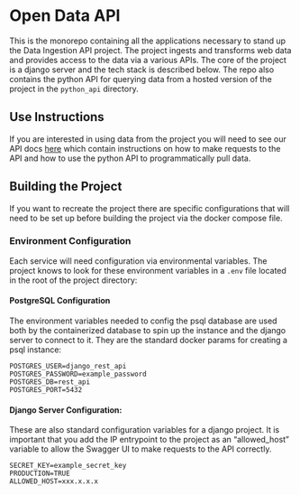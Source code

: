 # Open Data API
This is the monorepo containing all the applications necessary to stand up the Data Ingestion API project. The project ingests and transforms web data and provides access to the data via a various APIs. The core of the project is a django server and the tech stack is described below. The repo also contains the python API for querying data from a hosted version of the project in the `python_api` directory.

## Use Instructions
If you are interested in using data from the project you will need to see our API docs [here](https://etl-project-monorepo.readthedocs.io/en/latest/) which contain instructions on how to make requests to the API and how to use the python API to programmatically pull data.

## Building the Project
If you want to recreate the project there are specific configurations that will need to be set up before building the project via the docker compose file.

### Environment Configuration
Each service will need configuration via environmental variables. The project knows to look for these environment variables in a `.env` file located in the root of the project directory:

#### PostgreSQL Configuration
The environment variables needed to config the psql database are used both by the containerized database to spin up the instance and the django server to connect to it. They are the standard docker params for creating a psql instance:
```
POSTGRES_USER=django_rest_api
POSTGRES_PASSWORD=example_password
POSTGRES_DB=rest_api
POSTGRES_PORT=5432
```
#### Django Server Configuration:
These are also standard configuration variables for a django project. It is important that you add the IP entrypoint to the project as an “allowed_host” variable to allow the Swagger UI to make requests to the API correctly.
```
SECRET_KEY=example_secret_key
PRODUCTION=TRUE
ALLOWED_HOST=xxx.x.x.x 
```



